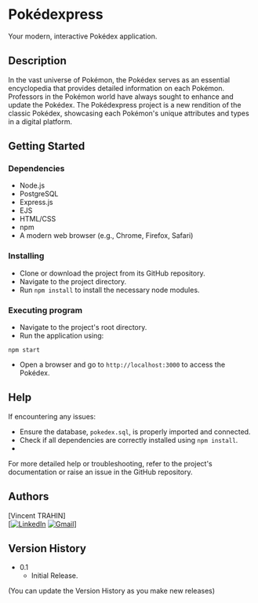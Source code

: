 # Pokédexpress

Your modern, interactive Pokédex application.

## Description

In the vast universe of Pokémon, the Pokédex serves as an essential encyclopedia that provides detailed information on each Pokémon. Professors in the Pokémon world have always sought to enhance and update the Pokédex. The Pokédexpress project is a new rendition of the classic Pokédex, showcasing each Pokémon's unique attributes and types in a digital platform.

## Getting Started

### Dependencies

- Node.js
- PostgreSQL
- Express.js
- EJS
- HTML/CSS
- npm
- A modern web browser (e.g., Chrome, Firefox, Safari)

### Installing

- Clone or download the project from its GitHub repository.
- Navigate to the project directory.
- Run `npm install` to install the necessary node modules.

### Executing program

- Navigate to the project's root directory.
- Run the application using:

`npm start`

- Open a browser and go to `http://localhost:3000` to access the Pokédex.

## Help

If encountering any issues:
- Ensure the database, `pokedex.sql`, is properly imported and connected.
- Check if all dependencies are correctly installed using `npm install`.
- 
For more detailed help or troubleshooting, refer to the project's documentation or raise an issue in the GitHub repository.

## Authors

[Vincent TRAHIN]  
[<a href=https://www.linkedin.com/in/vincent-trahin>![LinkedIn](https://img.shields.io/badge/linkedin-%230077B5.svg?style=for-the-badge&logo=linkedin&logoColor=white)</a> <a href=mailto:vincent.trahin@gmail.com>![Gmail](https://img.shields.io/badge/Gmail-D14836?style=for-the-badge&logo=gmail&logoColor=white)</a>]

## Version History

- 0.1
    - Initial Release.

(You can update the Version History as you make new releases)
